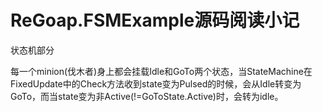 # ReGoap.FSMExample源码阅读小记

状态机部分

每一个minion(伐木者)身上都会挂载Idle和GoTo两个状态，当StateMachine在FixedUpdate中的Check方法收到state变为Pulsed的时候，会从Idle转变为GoTo，而当state变为非Active(!=GoToState.Active)时，会转为idle。
